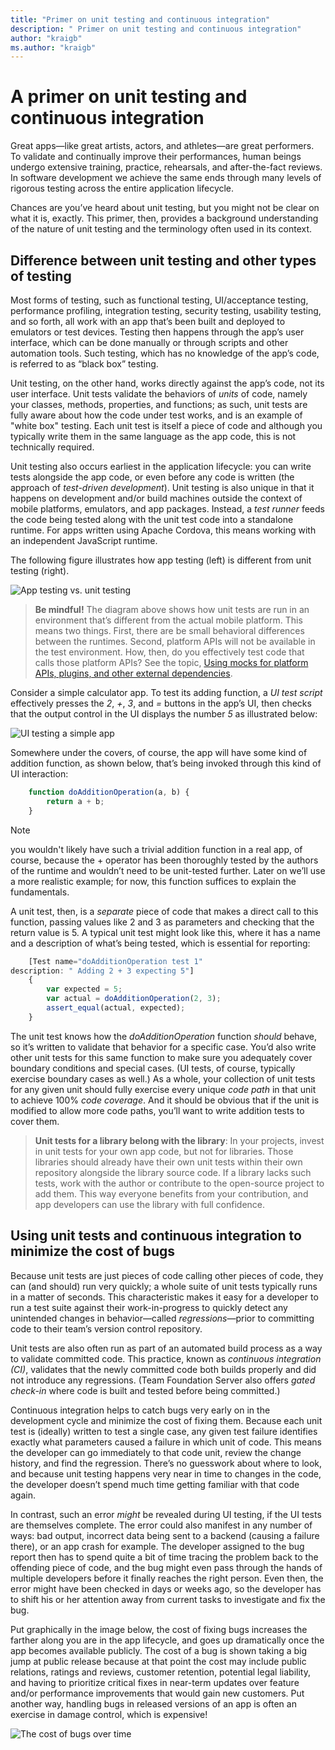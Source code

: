 ```yaml
--- 
title: "Primer on unit testing and continuous integration"
description: " Primer on unit testing and continuous integration"
author: "kraigb"
ms.author: "kraigb"
--- 
```


# A primer on unit testing and continuous integration
Great apps—like great artists, actors, and athletes—are great performers. To validate and continually improve their performances, human beings undergo extensive training, practice, rehearsals, and after-the-fact reviews. In software development we achieve the same ends through many levels of rigorous testing across the entire application lifecycle.

Chances are you’ve heard about unit testing, but you might not be clear on what it is, exactly. This primer, then, provides a background understanding of the nature of unit testing and the terminology often used in its context.

## Difference between unit testing and other types of testing

Most forms of testing, such as functional testing, UI/acceptance testing, performance profiling, integration testing, security testing, usability testing, and so forth, all work with an app that’s been built and deployed to emulators or test devices. Testing then happens through the app’s user interface, which can be done manually or through scripts and other automation tools. Such testing, which has no knowledge of the app’s code, is referred to as “black box” testing.

Unit testing, on the other hand, works directly against the app’s code, not its user interface. Unit tests validate the behaviors of *units* of code, namely your classes, methods, properties, and functions; as such, unit tests are fully aware about how the code under test works, and is an example of "white box" testing. Each unit test is itself a piece of code and although you typically write them in the same language as the app code, this is not technically required.

Unit testing also occurs earliest in the application lifecycle: you can write tests alongside the app code, or even before any code is written (the approach of *test-driven development*). Unit testing is also unique in that it happens on development and/or build machines outside the context of mobile platforms, emulators, and app packages. Instead, a *test runner* feeds the code being tested along with the unit test code into a standalone runtime. For apps written using Apache Cordova, this means working with an independent JavaScript runtime.

The following figure illustrates how app testing (left) is different from unit testing (right).

![App testing vs. unit testing](media/primer/01-app-unit-testing.png)

>**Be mindful!** The diagram above shows how unit tests are run in an environment that’s different from the actual mobile platform. This means two things. First, there are be small behavioral differences between the runtimes. Second, platform APIs will not be available in the test environment. How, then, do you effectively test code that calls those platform APIs? See the topic, [Using mocks for platform APIs, plugins, and other external dependencies](unit-test-mocking.md).

Consider a simple calculator app. To test its adding function, a *UI test script* effectively presses the *2*, *+*, *3*, and *=* buttons in the app’s UI, then checks that the output control in the UI displays the number *5* as illustrated below:

![UI testing a simple app](media/primer/02-ui-testing.png)

Somewhere under the covers, of course, the app will have some kind of addition function, as shown below, that’s being invoked through this kind of UI interaction:

```javascript
	function doAdditionOperation(a, b) {
	    return a + b;
	}
```

> [!NOTE]
> you wouldn't likely have such a trivial addition function in a real app, of course, because the + operator has been thoroughly tested by the authors of the runtime and wouldn’t need to be unit-tested further. Later on we’ll use a more realistic example; for now, this function suffices to explain the fundamentals.

A unit test, then, is a *separate* piece of code that makes a direct call to this function, passing values like 2 and 3 as parameters and checking that the return value is 5. A typical unit test might look like this, where it has a name and a description of what’s being tested, which is essential for reporting:

```javascript
	[Test name="doAdditionOperation test 1"
description: " Adding 2 + 3 expecting 5"]
    {
	    var expected = 5;
        var actual = doAdditionOperation(2, 3);
        assert_equal(actual, expected);
	}
```

The unit test knows how the *doAdditionOperation* function *should* behave, so it’s written to validate that behavior for a specific case. You’d also write other unit tests for this same function to make sure you adequately cover boundary conditions and special cases. (UI tests, of course, typically exercise boundary cases as well.) As a whole, your collection of unit tests for any given unit should fully exercise every unique *code path* in that unit to achieve 100% *code coverage*. And it should be obvious that if the unit is modified to allow more code paths, you’ll want to write addition tests to cover them.

>**Unit tests for a library belong with the library**: In your projects, invest in unit tests for your own app code, but not for libraries. Those libraries should already have their own unit tests within their own repository alongside the library source code. If a library lacks such tests, work with the author or contribute to the open-source project to add them. This way everyone benefits from your contribution, and app developers can use the library with full confidence.

## Using unit tests and continuous integration to minimize the cost of bugs

Because unit tests are just pieces of code calling other pieces of code, they can (and should) run very quickly; a whole suite of unit tests typically runs in a matter of seconds. This characteristic makes it easy for a developer to run a test suite against their work-in-progress to quickly detect any unintended changes in behavior—called *regressions*—prior to committing code to their team’s version control repository.

Unit tests are also often run as part of an automated build process as a way to validate committed code. This practice, known as *continuous integration (CI)*, validates that the newly committed code both builds properly and did not introduce any regressions. (Team Foundation Server also offers *gated check-in* where code is built and tested before being committed.)

Continuous integration helps to catch bugs very early on in the development cycle and minimize the cost of fixing them. Because each unit test is (ideally) written to test a single case, any given test failure identifies exactly what parameters caused a failure in which unit of code. This means the developer can go immediately to that code unit, review the change history, and find the regression. There’s no guesswork about where to look, and because unit testing happens very near in time to changes in the code, the developer doesn’t spend much time getting familiar with that code again.

In contrast, such an error *might* be revealed during UI testing, if the UI tests are themselves complete. The error could also manifest in any number of ways: bad output, incorrect data being sent to a backend (causing a failure there), or an app crash for example. The developer assigned to the bug report then has to spend quite a bit of time tracing the problem back to the offending piece of code, and the bug might even pass through the hands of multiple developers before it finally reaches the right person. Even then, the error might have been checked in days or weeks ago, so the developer has to shift his or her attention away from current tasks to investigate and fix the bug.

Put graphically in the image below, the cost of fixing bugs increases the farther along you are in the app lifecycle, and goes up dramatically once the app becomes available publicly. The cost of a bug is shown taking a big jump at public release because at that point the cost may include public relations, ratings and reviews, customer retention, potential legal liability, and having to prioritize critical fixes in near-term updates over feature and/or performance improvements that would gain new customers. Put another way, handling bugs in released versions of an app is often an exercise in damage control, which is expensive!

![The cost of bugs over time](media/primer/03-bug-cost-over-time.png)
